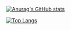 [![Anurag's GitHub stats](https://github-readme-stats.vercel.app/api?username=213am&count_private=true)](https://github.com/anuraghazra/github-readme-stats)

[![Top Langs](https://github-readme-stats.vercel.app/api/top-langs/?username=213am)](https://github.com/anuraghazra/github-readme-stats)
